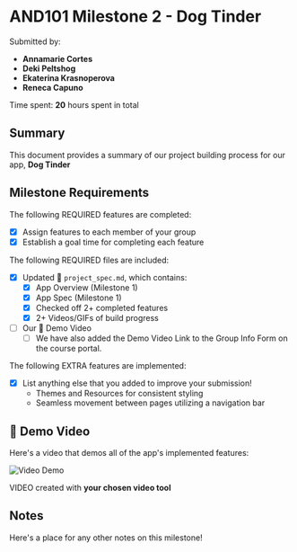 <!-- (This is a comment) INSTRUCTIONS: Go through this page and fill out any **bolded** entries with their correct values.-->

# AND101 Milestone 2 - **Dog Tinder**

Submitted by:
- **Annamarie Cortes**
- **Deki Peltshog**
- **Ekaterina Krasnoperova**
- **Reneca Capuno**

Time spent: **20** hours spent in total

## Summary

This document provides a summary of our project building process for our app, **Dog Tinder**

## Milestone Requirements

<!-- Please be sure to change the [ ] to [x] for any features you completed.  If a feature is not checked [x], you might miss the points for that item! -->

The following REQUIRED features are completed:

- [x] Assign features to each member of your group
- [x] Establish a goal time for completing each feature

The following REQUIRED files are included:

- [x] Updated 📄 `project_spec.md`, which contains:
  - [X] App Overview (Milestone 1)
  - [X] App Spec (Milestone 1)
  - [x] Checked off 2+ completed features
  - [x] 2+ Videos/GIFs of build progress

- [ ] Our 🎥 Demo Video
  - [ ] We have also added the Demo Video Link to the Group Info Form on the course portal.

The following EXTRA features are implemented:

- [x] List anything else that you added to improve your submission!
   -   Themes and Resources for consistent styling
   -   Seamless movement between pages utilizing a navigation bar

## 🎥 Demo Video

Here's a video that demos all of the app's implemented features:

<img src='http://i.imgur.com/link/to/your/gif/file.gif' title='Video Demo' width='' alt='Video Demo' />

VIDEO created with **your chosen video tool**

## Notes

Here's a place for any other notes on this milestone!
